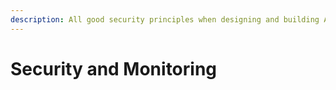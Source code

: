 ```yaml
---
description: All good security principles when designing and building APIs
---
```


# Security and Monitoring

